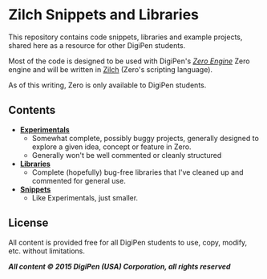 # Zilch Snippets and Libraries
This repository contains code snippets, libraries and example projects, shared here as a resource for other DigiPen students.

Most of the code is designed to be used with DigiPen's *<a href=zero.digipen.edu>Zero Engine</a>* Zero engine and will be written in <a href=http://zero.digipen.edu/Zilch.html>Zilch</a> (Zero's scripting language).

As of this writing, Zero is only available to DigiPen students.



## Contents
* **<a href=https://github.com/JohannesMP/Zilch-Snippets-and-Libraries/tree/master/Experimentals>Experimentals</a>**
  * Somewhat complete, possibly buggy projects, generally designed to explore a given idea, concept or feature in Zero.
  * Generally won't be well commented or cleanly structured
* **<a href=https://github.com/JohannesMP/Zilch-Snippets-and-Libraries/tree/master/Libraries>Libraries</a>**
  * Complete (hopefully) bug-free libraries that I've cleaned up and commented for general use.
* **<a href=https://github.com/JohannesMP/Zilch-Snippets-and-Libraries/tree/master/Snippets>Snippets</a>**
  * Like Experimentals, just smaller.

## License

All content is provided free for all DigiPen students to use, copy, modify, etc. without limitations.

***All content © 2015 DigiPen (USA) Corporation, all rights reserved***

